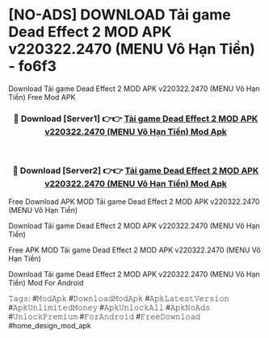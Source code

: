 # [NO-ADS] DOWNLOAD Tải game Dead Effect 2 MOD APK v220322.2470 (MENU Vô Hạn Tiền) - fo6f3
Download Tải game Dead Effect 2 MOD APK v220322.2470 (MENU Vô Hạn Tiền) Free Mod APK

<div align="center">
<h3>🔴 Download [Server1] 👉👉 <a href="https://apk-comot.site?title=Tải_game_Dead_Effect_2_MOD_APK_v220322.2470_(MENU_Vô_Hạn_Tiền)">Tải game Dead Effect 2 MOD APK v220322.2470 (MENU Vô Hạn Tiền) Mod Apk</a></h3><br>

<h3>🔴 Download [Server2] 👉👉 <a href="https://apk-comot.site?title=Tải_game_Dead_Effect_2_MOD_APK_v220322.2470_(MENU_Vô_Hạn_Tiền)">Tải game Dead Effect 2 MOD APK v220322.2470 (MENU Vô Hạn Tiền) Mod Apk</a></h3>
</div>


Free Download APK MOD Tải game Dead Effect 2 MOD APK v220322.2470 (MENU Vô Hạn Tiền)

Download Tải game Dead Effect 2 MOD APK v220322.2470 (MENU Vô Hạn Tiền) 

Free APK MOD Tải game Dead Effect 2 MOD APK v220322.2470 (MENU Vô Hạn Tiền) 

Download Tải game Dead Effect 2 MOD APK v220322.2470 (MENU Vô Hạn Tiền) Mod For Android

𝚃𝚊𝚐𝚜: #𝙼𝚘𝚍𝙰𝚙𝚔 #𝙳𝚘𝚠𝚗𝚕𝚘𝚊𝚍𝙼𝚘𝚍𝙰𝚙𝚔 #𝙰𝚙𝚔𝙻𝚊𝚝𝚎𝚜𝚝𝚅𝚎𝚛𝚜𝚒𝚘𝚗 #𝙰𝚙𝚔𝚄𝚗𝚕𝚒𝚖𝚒𝚝𝚎𝚍𝙼𝚘𝚗𝚎𝚢 #𝙰𝚙𝚔𝚄𝚗𝚕𝚘𝚌𝚔𝙰𝚕𝚕 #𝙰𝚙𝚔𝙽𝚘𝙰𝚍𝚜 #𝚄𝚗𝚕𝚘𝚌𝚔𝙿𝚛𝚎𝚖𝚒𝚞𝚖 #𝙵𝚘𝚛𝙰𝚗𝚍𝚛𝚘𝚒𝚍 #𝙵𝚛𝚎𝚎𝙳𝚘𝚠𝚗𝚕𝚘𝚊𝚍 #home_design_mod_apk